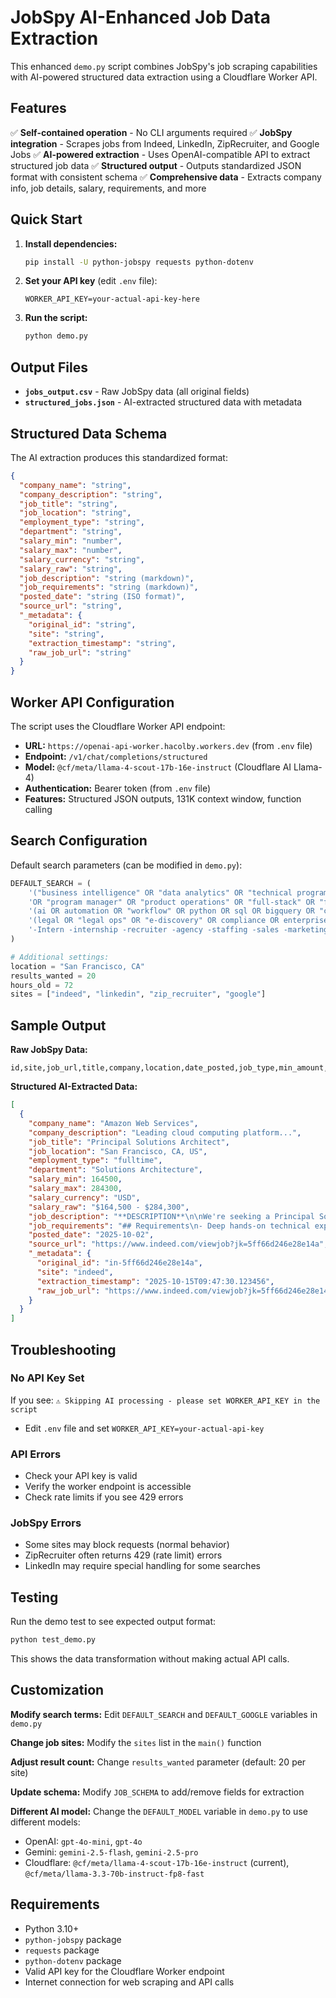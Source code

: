 # JobSpy AI-Enhanced Job Data Extraction

This enhanced `demo.py` script combines JobSpy's job scraping capabilities with AI-powered structured data extraction using a Cloudflare Worker API.

## Features

✅ **Self-contained operation** - No CLI arguments required
✅ **JobSpy integration** - Scrapes jobs from Indeed, LinkedIn, ZipRecruiter, and Google Jobs
✅ **AI-powered extraction** - Uses OpenAI-compatible API to extract structured job data
✅ **Structured output** - Outputs standardized JSON format with consistent schema
✅ **Comprehensive data** - Extracts company info, job details, salary, requirements, and more

## Quick Start

1. **Install dependencies:**
   ```bash
   pip install -U python-jobspy requests python-dotenv
   ```

2. **Set your API key** (edit `.env` file):
   ```properties
   WORKER_API_KEY=your-actual-api-key-here
   ```

3. **Run the script:**
   ```bash
   python demo.py
   ```

## Output Files

- **`jobs_output.csv`** - Raw JobSpy data (all original fields)
- **`structured_jobs.json`** - AI-extracted structured data with metadata

## Structured Data Schema

The AI extraction produces this standardized format:

```json
{
  "company_name": "string",
  "company_description": "string",
  "job_title": "string",
  "job_location": "string",
  "employment_type": "string",
  "department": "string",
  "salary_min": "number",
  "salary_max": "number",
  "salary_currency": "string",
  "salary_raw": "string",
  "job_description": "string (markdown)",
  "job_requirements": "string (markdown)",
  "posted_date": "string (ISO format)",
  "source_url": "string",
  "_metadata": {
    "original_id": "string",
    "site": "string",
    "extraction_timestamp": "string",
    "raw_job_url": "string"
  }
}
```

## Worker API Configuration

The script uses the Cloudflare Worker API endpoint:
- **URL:** `https://openai-api-worker.hacolby.workers.dev` (from `.env` file)
- **Endpoint:** `/v1/chat/completions/structured`
- **Model:** `@cf/meta/llama-4-scout-17b-16e-instruct` (Cloudflare AI Llama-4)
- **Authentication:** Bearer token (from `.env` file)
- **Features:** Structured JSON outputs, 131K context window, function calling

## Search Configuration

Default search parameters (can be modified in `demo.py`):

```python
DEFAULT_SEARCH = (
    '("business intelligence" OR "data analytics" OR "technical program manager" '
    'OR "program manager" OR "product operations" OR "full-stack" OR "full stack") '
    '(ai OR automation OR "workflow" OR python OR sql OR bigquery OR "cloudflare workers" OR next.js) '
    '(legal OR "legal ops" OR "e-discovery" OR compliance OR enterprise) '
    '-Intern -internship -recruiter -agency -staffing -sales -marketing -clearance -TS/SCI'
)

# Additional settings:
location = "San Francisco, CA"
results_wanted = 20
hours_old = 72
sites = ["indeed", "linkedin", "zip_recruiter", "google"]
```

## Sample Output

**Raw JobSpy Data:**
```csv
id,site,job_url,title,company,location,date_posted,job_type,min_amount,max_amount,currency,description,...
```

**Structured AI-Extracted Data:**
```json
[
  {
    "company_name": "Amazon Web Services",
    "company_description": "Leading cloud computing platform...",
    "job_title": "Principal Solutions Architect",
    "job_location": "San Francisco, CA, US",
    "employment_type": "fulltime",
    "department": "Solutions Architecture",
    "salary_min": 164500,
    "salary_max": 284300,
    "salary_currency": "USD",
    "salary_raw": "$164,500 - $284,300",
    "job_description": "**DESCRIPTION**\n\nWe're seeking a Principal Solutions Architect...",
    "job_requirements": "## Requirements\n- Deep hands-on technical expertise\n- Experience with scalable systems...",
    "posted_date": "2025-10-02",
    "source_url": "https://www.indeed.com/viewjob?jk=5ff66d246e28e14a",
    "_metadata": {
      "original_id": "in-5ff66d246e28e14a",
      "site": "indeed",
      "extraction_timestamp": "2025-10-15T09:47:30.123456",
      "raw_job_url": "https://www.indeed.com/viewjob?jk=5ff66d246e28e14a"
    }
  }
]
```

## Troubleshooting

### No API Key Set
If you see: `⚠️ Skipping AI processing - please set WORKER_API_KEY in the script`
- Edit `.env` file and set `WORKER_API_KEY=your-actual-api-key`

### API Errors
- Check your API key is valid
- Verify the worker endpoint is accessible
- Check rate limits if you see 429 errors

### JobSpy Errors
- Some sites may block requests (normal behavior)
- ZipRecruiter often returns 429 (rate limit) errors
- LinkedIn may require special handling for some searches

## Testing

Run the demo test to see expected output format:
```bash
python test_demo.py
```

This shows the data transformation without making actual API calls.

## Customization

**Modify search terms:**
Edit `DEFAULT_SEARCH` and `DEFAULT_GOOGLE` variables in `demo.py`

**Change job sites:**
Modify the `sites` list in the `main()` function

**Adjust result count:**
Change `results_wanted` parameter (default: 20 per site)

**Update schema:**
Modify `JOB_SCHEMA` to add/remove fields for extraction

**Different AI model:**
Change the `DEFAULT_MODEL` variable in `demo.py` to use different models:
- OpenAI: `gpt-4o-mini`, `gpt-4o`
- Gemini: `gemini-2.5-flash`, `gemini-2.5-pro`
- Cloudflare: `@cf/meta/llama-4-scout-17b-16e-instruct` (current), `@cf/meta/llama-3.3-70b-instruct-fp8-fast`

## Requirements

- Python 3.10+
- `python-jobspy` package
- `requests` package
- `python-dotenv` package
- Valid API key for the Cloudflare Worker endpoint
- Internet connection for web scraping and API calls
